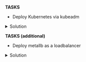 **TASKS**

- Deploy Kubernetes via kubeadm

<details><summary>Solution</summary>
<p>

There are two deployment paths below, one for flannel and another for calico. The only difference between them is the default pod network passed in at the kubeadm init step. Both work well and are on the exam. Calico should be used if you are going to be testing out pod security policies.

```bash
## Flannel based cluster deployment

make ssh/master

# Deploy initial master
sudo kubeadm init --pod-network-cidr=10.244.0.0/16

# Configure kubectl access
mkdir -p $HOME/.kube
sudo mkdir -p /root/.kube
sudo cp -i /etc/kubernetes/admin.conf /root/.kube/config
sudo cp -i /etc/kubernetes/admin.conf $HOME/.kube/config
sudo chown $(id -u):$(id -g) $HOME/.kube/config

# Deploy Flannel as a network plugin
kubectl apply -f https://raw.githubusercontent.com/coreos/flannel/2140ac876ef134e0ed5af15c65e414cf26827915/Documentation/kube-flannel.yml
```

```bash
## Alternatively, a calico based deployment

make ssh/master

# Deploy initial master
sudo kubeadm init --pod-network-cidr=192.168.0.0/16

# Configure kubectl access
mkdir -p $HOME/.kube
sudo mkdir /root/.kube
sudo cp -i /etc/kubernetes/admin.conf /root/.kube/config
sudo cp -i /etc/kubernetes/admin.conf $HOME/.kube/config
sudo chown $(id -u):$(id -g) $HOME/.kube/config

kubectl apply -f https://docs.projectcalico.org/v3.11/manifests/calico.yaml
```
Copy the output from the first step and deploy to the other nodes using something like this:

```bash
make ssh/worker1
sudo kubeadm join 172.16.1.11:6443 --token xqckqj.2j6umqdoe416ra9p --discovery-token-ca-cert-hash sha256:6701e97f40377b98e0ae2d35add6ada9050158ab876f9669b22ff09dedae8897
exit

make ssh/worker2
sudo kubeadm join 172.16.1.11:6443 --token xqckqj.2j6umqdoe416ra9p --discovery-token-ca-cert-hash sha256:6701e97f40377b98e0ae2d35add6ada9050158ab876f9669b22ff09dedae8897
exit
```

Then validate on the master node that all nodes are up and running

```bash
make ssh/master
kubectl get nodes
```

</p></details>

**TASKS (additional)**

- Deploy metallb as a loadbalancer

<details><summary>Solution</summary>
<p>

Since this is local we use metallb to create services of type LoadBalancer on our cluster. This is not an exam item but would be required for testing out anything relating to loadbalancers in your testing. It has been almost entirely automated and only takes a minute to get deployed anyway.

```bash
make kube/clean kube/deploy/metallb
```

The kube config file will have been pulled into the ./.local/kubeconfig/ folder when we get to this point. You can use this to optionally run any kubectl commands outside of the nodes by using the following command.

```bash
export KUBECONFIG=$(pwd)/.local/kubeconfig/config
kubectl get nodes
```

</p></detail>

**TASKS (additional)**

- Deploy NFS as a persistent storage provider

<details><summary>Solution</summary>
<p>

On each node within the `/root` path will be a set of files which can be used to bootstrap an nfs server as well as deploy nfs provisioner to the cluster.

```bash
# Assuming you are on the root node and your cluster has been fully deployed already,
sudo su -
chmod +x *.sh
./install-nfs.sh
./bootstrap-nfs-provisioner.sh
```

This also sets the default storage class to nfs-storage.

</p></detail>
